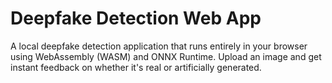 # Deepfake Detection Web App

A local deepfake detection application that runs entirely in your browser using WebAssembly (WASM) and ONNX Runtime. Upload an image and get instant feedback on whether it's real or artificially generated.